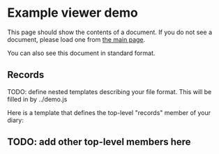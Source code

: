 # Example viewer demo

This page should show the contents of a document.  If you do not see a document, please load one from [the main page](../../).

You can also see <a id="diary-standard-link">this document in standard format</a>.

## Records

TODO: define nested templates describing your file format.  This will be filled in by ../demo.js

Here is a template that defines the top-level "records" member of your diary:

<template class="diary-element" name="records"><div>

### Times

Elements with a "diary-element" class are normally treated as members of the current object.  Elements that also have "diary-date" are converted from Unix timestamps to date strings:

<dl>
<dt>Start time</dt>
<dd class="diary-element diary-date" name="start"></dd>
<dt>End time</dt>
<dd class="diary-element diary-date" name="end"></dd>
</dl>

### Nested element

You can nest "diary-element"s to describe objects:

<template class="diary-element" name="my-object">
<span class="diary-element" name="first-value-in-object"></span>
<span class="diary-element" name="second-value-in-object"></span>
</template>

### Arrays

A "diary-element" object for an array will be cloned once for each value in the array:

<ul>
<template class="diary-element" name="my-array">
<li></li>
</template>
</ul>

We normally add a horizontal rule at the bottom for readability:

<hr>

</div></template>

## TODO: add other top-level members here

<script src="../../sleep-diary-formats.js"></script>
<script src="../demo.js"></script>
